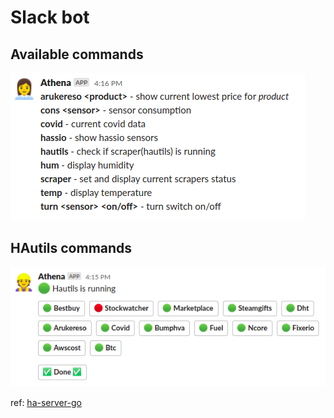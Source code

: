 # Slack bot

## Available commands
![commands](.gitimages/commands.png)


## HAutils commands
![commands](.gitimages/scraper.png)

ref: [ha-server-go](https://github.com/klajbard/ha-utils-go)